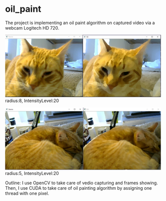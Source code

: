 # oil_paint

The project is implementing an oil paint algorithm on captured video via a webcam Logitech HD 720.

![alt text](demo.PNG)
radius:8, IntensityLevel:20

![alt text](demo2.PNG)
radius:5, IntensityLevel:20

Outline: I use OpenCV to take care of vedio capturing and frames showing. Then, I use CUDA to take care of oil painting algorithm by assigning one thread with one pixel.
